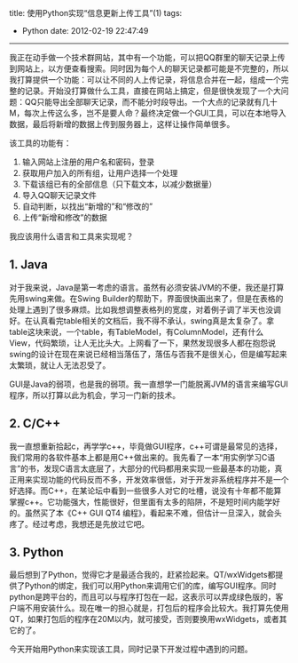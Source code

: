 title: 使用Python实现“信息更新上传工具”(1)
tags:
  - Python
date: 2012-02-19 22:47:49
---

我正在动手做一个技术群网站，其中有一个功能，可以把QQ群里的聊天记录上传到网站上，以方便查看搜索。同时因为每个人的聊天记录都可能是不完整的，所以我打算提供一个功能：可以让不同的人上传记录，将信息合并在一起，组成一个完整的记录。开始没打算做什么工具，直接在网站上搞定，但是很快发现了一个大问题：QQ只能导出全部聊天记录，而不能分时段导出。一个大点的记录就有几十M，每次上传这么多，岂不是要人命？最终决定做一个GUI工具，可以在本地导入数据，最后将新增的数据上传到服务器上，这样让操作简单很多。

该工具的功能有：

1.  输入网站上注册的用户名和密码，登录
2.  获取用户加入的所有组，让用户选择一个处理
3.  下载该组已有的全部信息（只下载文本，以减少数据量）
4.  导入QQ聊天记录文件
5.  自动判断，以找出“新增的”和“修改的”
6.  上传“新增和修改”的数据

我应该用什么语言和工具来实现呢？

## 1. Java

<p>对于我来说，Java是第一考虑的语言。虽然有必须安装JVM的不便，我还是打算先用swing来做。在Swing Builder的帮助下，界面很快画出来了，但是在表格的处理上遇到了很多麻烦。比如我想调整表格列的宽度，对着例子调了半天也没调好。在认真看完table相关的文档后，我不得不承认，swing真是太复杂了。拿table这块来说，一个table，有TableModel，有ColumnModel，还有什么View，代码繁琐，让人无比头大。上网看了一下，果然发现很多人都在抱怨说swing的设计在现在来说已经相当落伍了，落伍与否我不是很关心，但是编写起来太繁琐，就让人无法忍受了。

</p>

GUI是Java的弱项，也是我的弱项。我一直想学一门能脱离JVM的语言来编写GUI程序，所以打算以此为机会，学习一门新的技术。

## 2. C/C++

我一直想重新拾起c，再学学c++，毕竟做GUI程序，c++可谓是最常见的选择，我们常用的各软件基本上都是用C++做出来的。我先看了一本“用实例学习C语言”的书，发现C语言太底层了，大部分的代码都用来实现一些最基本的功能，真正用来实现功能的代码反而不多，开发效率很低，对于开发非系统程序并不是一个好选择。而C++，在某论坛中看到一些很多人对它的吐槽，说没有十年都不能算掌握c++。它功能强大，性能很好，但里面有太多的陷阱，不是短时间内能学好的。虽然买了本《C++ GUI QT4 编程》，看起来不难，但估计一旦深入，就会头疼了。经过考虑，我想还是先放过它吧。

## 3. Python

<p>最后想到了Python，觉得它才是最适合我的，赶紧捡起来。QT/wxWidgets都提供了Python的绑定，我们可以用Python来调用它们的库，编写GUI程序。同时python是跨平台的，而且可以与程序打包在一起，这表示可以弄成绿色版的，客户端不用安装什么。现在唯一的担心就是，打包后的程序会比较大。我打算先使用QT，如果打包后的程序在20M以内，就可接受，否则要换用wxWidgets，或者其它的了。

今天开始用Python来实现该工具，同时记录下开发过程中遇到的问题。
</p>
